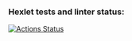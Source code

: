 ### Hexlet tests and linter status:
[![Actions Status](https://github.com/awlxi/fullstack-javascript-project-44/actions/workflows/hexlet-check.yml/badge.svg)](https://github.com/awlxi/fullstack-javascript-project-44/actions)